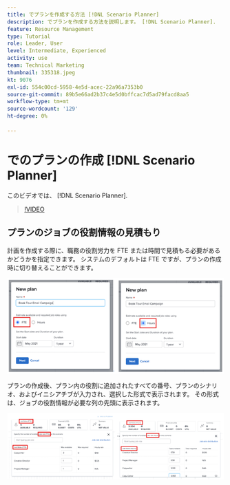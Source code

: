 ```yaml
---
title: でプランを作成する方法 [!DNL Scenario Planner]
description: でプランを作成する方法を説明します。 [!DNL Scenario Planner].
feature: Resource Management
type: Tutorial
role: Leader, User
level: Intermediate, Experienced
activity: use
team: Technical Marketing
thumbnail: 335318.jpeg
kt: 9076
exl-id: 554c00cd-5958-4e5d-acec-22a96a7353b0
source-git-commit: 89b5e66ad2b37c4e5d0bffcac7d5ad79facd8aa5
workflow-type: tm+mt
source-wordcount: '129'
ht-degree: 0%

---
```


# でのプランの作成 [!DNL Scenario Planner]

このビデオでは、 [!DNL Scenario Planner].

>[!VIDEO](https://video.tv.adobe.com/v/335318/?quality=12)

## プランのジョブの役割情報の見積もり

計画を作成する際に、職務の役割労力を FTE または時間で見積もる必要があるかどうかを指定できます。 システムのデフォルトは FTE ですが、プランの作成時に切り替えることができます。

![選択 [!UICONTROL FTE] または [!UICONTROL 時間] 内 [!UICONTROL 新規プラン] window](assets/scenario-planner-1.png)

プランの作成後、プラン内の役割に追加されたすべての番号、プランのシナリオ、およびイニシアチブが入力され、選択した形式で表示されます。 その形式は、ジョブの役割情報が必要な列の先頭に表示されます。

![での情報の表示 [!UICONTROL FTE] または [!UICONTROL 時間] 内 [!DNL Scenario Planner]](assets/scenario-planner-2.png)
